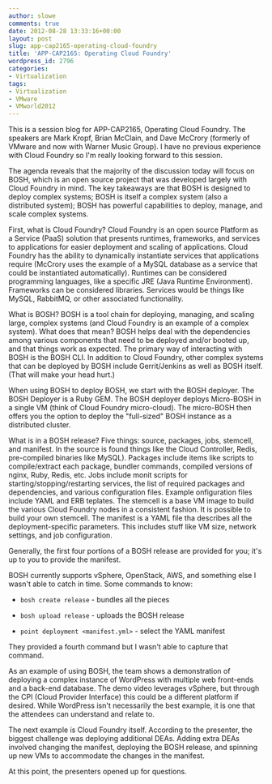 ```yaml
---
author: slowe
comments: true
date: 2012-08-28 13:33:16+00:00
layout: post
slug: app-cap2165-operating-cloud-foundry
title: 'APP-CAP2165: Operating Cloud Foundry'
wordpress_id: 2796
categories:
- Virtualization
tags:
- Virtualization
- VMware
- VMworld2012
---
```


This is a session blog for APP-CAP2165, Operating Cloud Foundry. The speakers are Mark Kropf, Brian McClain, and Dave McCrory (formerly of VMware and now with Warner Music Group). I have no previous experience with Cloud Foundry so I'm really looking forward to this session.

The agenda reveals that the majority of the discussion today will focus on BOSH, which is an open source project that was developed largely with Cloud Foundry in mind. The key takeaways are that BOSH is designed to deploy complex systems; BOSH is itself a complex system (also a distributed system); BOSH has powerful capabilities to deploy, manage, and scale complex systems.

First, what is Cloud Foundry? Cloud Foundry is an open source Platform as a Service (PaaS) solution that presents runtimes, frameworks, and services to applications for easier deployment and scaling of applications. Cloud Foundry has the ability to dynamically instantiate services that applications require (McCrory uses the example of a MySQL database as a service that could be instantiated automatically). Runtimes can be considered programming languages, like a specific JRE (Java Runtime Environment). Frameworks can be considered libraries. Services would be things like MySQL, RabbitMQ, or other associated functionality.

What is BOSH? BOSH is a tool chain for deploying, managing, and scaling large, complex systems (and Cloud Foundry is an example of a complex system). What does that mean? BOSH helps deal with the dependencies among various components that need to be deployed and/or booted up, and that things work as expected. The primary way of interacting with BOSH is the BOSH CLI. In addition to Cloud Foundry, other complex systems that can be deployed by BOSH include Gerrit/Jenkins as well as BOSH itself. (That will make your head hurt.)

When using BOSH to deploy BOSH, we start with the BOSH deployer. The BOSH Deployer is a Ruby GEM. The BOSH deployer deploys Micro-BOSH in a single VM (think of Cloud Foundry micro-cloud). The micro-BOSH then offers you the option to deploy the "full-sized" BOSH instance as a distributed cluster.

What is in a BOSH release? Five things: source, packages, jobs, stemcell, and manifest. In the source is found things like the Cloud Controller, Redis, pre-compiled binaries like MySQL). Packages include items like scripts to compile/extract each package, bundler commands, compiled versions of nginx, Ruby, Redis, etc. Jobs include monit scripts for starting/stopping/restarting services, the list of required packages and dependencies, and various configuration files. Example onfiguration files include YAML and ERB teplates. The stemcell is a base VM image to build the various Cloud Foundry nodes in a consistent fashion. It is possible to build your own stemcell. The manifest is a YAML file tha describes all the deployment-specific parameters. This includes stuff like VM size, network settings, and job configuration.

Generally, the first four portions of a BOSH release are provided for you; it's up to you to provide the manifest.

BOSH currently supports vSphere, OpenStack, AWS, and something else I wasn't able to catch in time. Some commands to know:

* `bosh create release` - bundles all the pieces

* `bosh upload release` - uploads the BOSH release

* `point deployment <manifest.yml>` - select the YAML manifest

They provided a fourth command but I wasn't able to capture that command.

As an example of using BOSH, the team shows a demonstration of deploying a complex instance of WordPress with multiple web front-ends and a back-end database. The demo video leverages vSphere, but through the CPI (Cloud Provider Interface) this could be a different platform if desired. While WordPress isn't necessarily the best example, it is one that the attendees can understand and relate to.

The next example is Cloud Foundry itself. According to the presenter, the biggest challenge was deploying additional DEAs. Adding extra DEAs involved changing the manifest, deploying the BOSH release, and spinning up new VMs to accommodate the changes in the manifest.

At this point, the presenters opened up for questions.
